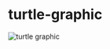 # turtle-graphic

![turtle graphic](https://user-images.githubusercontent.com/92146256/174224125-b0decc66-29a8-449b-b9d4-970f8de37c4d.png)
